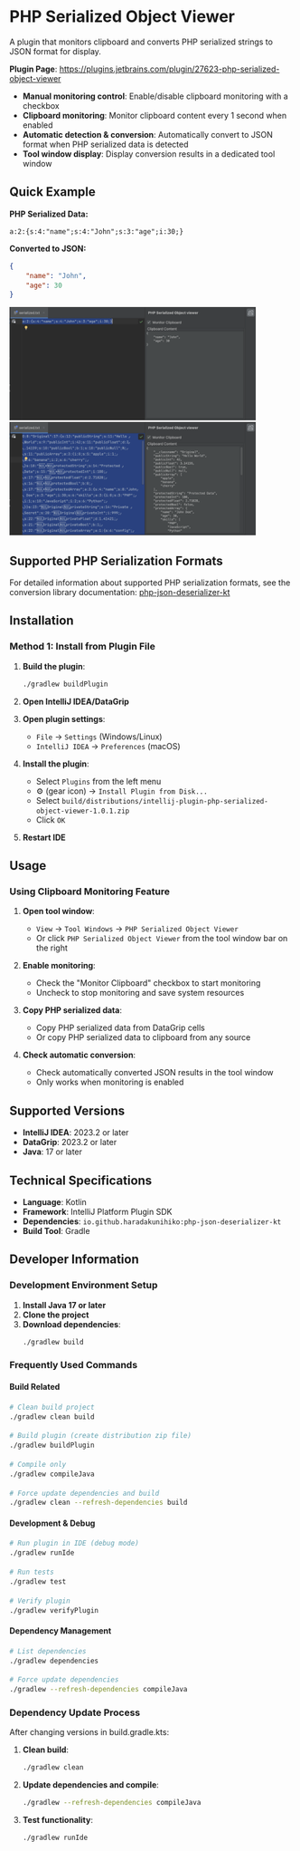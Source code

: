 # PHP Serialized Object Viewer

A plugin that monitors clipboard and converts PHP serialized strings to JSON format for display.

**Plugin Page**: https://plugins.jetbrains.com/plugin/27623-php-serialized-object-viewer

- **Manual monitoring control**: Enable/disable clipboard monitoring with a checkbox
- **Clipboard monitoring**: Monitor clipboard content every 1 second when enabled
- **Automatic detection & conversion**: Automatically convert to JSON format when PHP serialized data is detected
- **Tool window display**: Display conversion results in a dedicated tool window

## Quick Example

**PHP Serialized Data:**
```
a:2:{s:4:"name";s:4:"John";s:3:"age";i:30;}
```

**Converted to JSON:**
```json
{
    "name": "John",
    "age": 30
}
```


<img height="200px" alt="PHP Serialized Object Viewer Screenshot 1" src="docs/images/screenshot1.png" />
<img height="200px" alt="PHP Serialized Object Viewer Screenshot 2" src="docs/images/screenshot2.png" />

## Supported PHP Serialization Formats

For detailed information about supported PHP serialization formats, see the conversion library documentation:
[php-json-deserializer-kt](https://github.com/haradakunihiko/php-json-deserializer-kt)

## Installation

### Method 1: Install from Plugin File

1. **Build the plugin**:
   ```bash
   ./gradlew buildPlugin
   ```

2. **Open IntelliJ IDEA/DataGrip**

3. **Open plugin settings**:
   - `File` → `Settings` (Windows/Linux)
   - `IntelliJ IDEA` → `Preferences` (macOS)

4. **Install the plugin**:
   - Select `Plugins` from the left menu
   - ⚙️ (gear icon) → `Install Plugin from Disk...`
   - Select `build/distributions/intellij-plugin-php-serialized-object-viewer-1.0.1.zip`
   - Click `OK`

5. **Restart IDE**

## Usage

### Using Clipboard Monitoring Feature

1. **Open tool window**:
   - `View` → `Tool Windows` → `PHP Serialized Object Viewer`
   - Or click `PHP Serialized Object Viewer` from the tool window bar on the right

2. **Enable monitoring**:
   - Check the "Monitor Clipboard" checkbox to start monitoring
   - Uncheck to stop monitoring and save system resources

3. **Copy PHP serialized data**:
   - Copy PHP serialized data from DataGrip cells
   - Or copy PHP serialized data to clipboard from any source

4. **Check automatic conversion**:
   - Check automatically converted JSON results in the tool window
   - Only works when monitoring is enabled


## Supported Versions

- **IntelliJ IDEA**: 2023.2 or later
- **DataGrip**: 2023.2 or later
- **Java**: 17 or later

## Technical Specifications

- **Language**: Kotlin
- **Framework**: IntelliJ Platform Plugin SDK
- **Dependencies**: `io.github.haradakunihiko:php-json-deserializer-kt`
- **Build Tool**: Gradle

## Developer Information

### Development Environment Setup

1. **Install Java 17 or later**
2. **Clone the project**
3. **Download dependencies**:
   ```bash
   ./gradlew build
   ```

### Frequently Used Commands

#### Build Related
```bash
# Clean build project
./gradlew clean build

# Build plugin (create distribution zip file)
./gradlew buildPlugin

# Compile only
./gradlew compileJava

# Force update dependencies and build
./gradlew clean --refresh-dependencies build
```

#### Development & Debug
```bash
# Run plugin in IDE (debug mode)
./gradlew runIde

# Run tests
./gradlew test

# Verify plugin
./gradlew verifyPlugin
```

#### Dependency Management
```bash
# List dependencies
./gradlew dependencies

# Force update dependencies
./gradlew --refresh-dependencies compileJava
```

### Dependency Update Process

After changing versions in build.gradle.kts:

1. **Clean build**:
   ```bash
   ./gradlew clean
   ```

2. **Update dependencies and compile**:
   ```bash
   ./gradlew --refresh-dependencies compileJava
   ```

3. **Test functionality**:
   ```bash
   ./gradlew runIde
